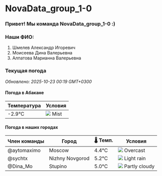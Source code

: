 # NovaData_group_1-0
### Привет! Мы команда NovaData_group_1-0 :)

### Наши ФИО:
1. Шмелев Александр Игоревич
2. Моисеева Дина Валерьевна
3. Алпатова Марианна Валерьевна

### Текущая погода
<!-- WEATHER:START -->
_Обновлено: 2025-10-23 00:19 GMT+0300_

#### Погода в Абакане

| Температура | Условия |
|-------------|----------|
| -2.9°C     | ![](https://cdn.weatherapi.com/weather/64x64/night/143.png) Mist |

#### Погода в наших городах

| Член команды  | Город               | 🌡️ Темп.  | Условия          |
|---------------|---------------------|-----------|--------------------|
| @aytomaximo    | Moscow              |    4.4°C | ![](https://cdn.weatherapi.com/weather/64x64/night/122.png) Overcast     |
| @sychtx        | Nizhny Novgorod     |    5.2°C | ![](https://cdn.weatherapi.com/weather/64x64/night/296.png) Light rain   |
| @Dina_Mo       | Stupino             |    5.0°C | ![](https://cdn.weatherapi.com/weather/64x64/night/116.png) Partly cloudy |

<!-- WEATHER:END -->
